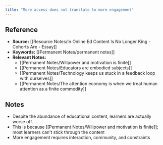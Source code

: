 ```yaml
---
title: "More access does not translate to more engagement"
---
```

## Reference
- **Source:** [[Resource Notes/In Online Ed Content Is No Longer King - Cohorts Are - Essay]]
- **Keywords:** [[Permanent Notes/permanent notes]]
- **Relevant Notes:** 
	- [[Permanent Notes/Willpower and motivation is finite]]
	- [[Permanent Notes/Educators are embodied subjects]]
	- [[Permanent Notes/Technology keeps us stuck in a feedback loop with ourselves]]
	- [[Permanent Notes/The attention economy is when we treat human attention as a finite commodity]]
## Notes
- Despite the abundance of educational content, learners are actually worse off.
- This is because [[Permanent Notes/Willpower and motivation is finite]]; most learners can't stick through the content
- More engagement requires interaction, community, and constraints